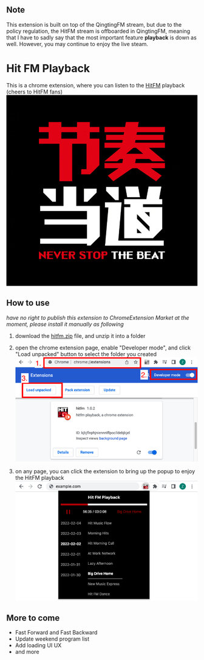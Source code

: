 ## Note

This extension is built on top of the QingtingFM stream, but due to the policy regulation, the HitFM stream is offboarded in QingtingFM, meaning that I have to sadly say that the most important feature **playback** is down as well.
However, you may continue to enjoy the live steam.

# Hit FM Playback

This is a chrome extension, where you can listen to the [HitFM](https://weibo.com/u/1712356403) playback (cheers to HitFM fans)
![HitFM Logo](https://raw.githubusercontent.com/lanzhiping/hitfm-playback/main/images/hitfm_jie_zhou_dang_dao.jpg)

## How to use

_have no right to publish this extension to ChromeExtension Market at the moment, please install it manually as following_

1. download the [hitfm.zip](https://github.com/lanzhiping/hitfm-playback/blob/main/dist/hitfm.zip) file, and unzip it into a folder

2. open the chrome extension page, enable "Developer mode", and click "Load unpacked" button to select the folder you created
   ![Extension Instruction](https://raw.githubusercontent.com/lanzhiping/hitfm-playback/main/images/hitfm_instruction.png)

3. on any page, you can click the extension to bring up the popup to enjoy the HitFM playback
   ![Extension Preview](https://raw.githubusercontent.com/lanzhiping/hitfm-playback/main/images/hitfm_preview.png)

## More to come

- Fast Forward and Fast Backward
- Update weekend program list
- Add loading UI UX
- and more
